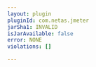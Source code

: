 ```yaml
---
layout: plugin
pluginId: com.netas.jmeter
jarSha1: INVALID
isJarAvailable: false
error: NONE
violations: []

---
```

